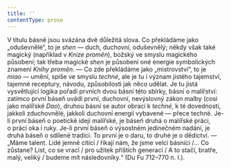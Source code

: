 ```yaml
---
title: ''
contentType: prose
---
```


<section>

V titulu básně jsou svázána dvě důležitá slova. Co překládáme jako „oduševnělé“, to je _shen_ — duch, duchovní, oduševnělý; někdy však také magický (například v _Knize_ _proměn_), božský ve smyslu magického působení; tak třeba magické _shen_ je působení oné energie symbolických znamení _Knihy_ _proměn_. — Co zde překládáme jako „mistrovství“, to je _miao_ — umění, spíše ve smyslu _techné_, ale je tu i význam jistého tajemství, tajemné receptury, návodu, způsobilosti jak něco udělat. Je tu jistá vysvětlující logika pořadí prvních dvou básní této sbírky, básní o malířství: zatímco první báseň uvádí první, duchovní, nevýslovný zákon malby (cosi jako malířské _Dao_), druhou básní se autor obrací k _techné_, k té dovednosti, jakkoli zduchovnělé, jakkoli duchovní energií vybavené — přece techné. Je-li první báseň o poetické ideji malířské, je báseň druhá o malířské práci, o práci oka i ruky. Je-li první báseň o výsostném jedinečném nadání, je druhá báseň o sdílené tradici. To první je o daru, to druhé je o dědictví. — „Máme talent. Lidé jemně cítící / říkají nám, že jsme velcí básníci /… Co zůstane? List, co se vrací / pro užitek příštích generací / A to stačí, bratře, malý, veliký / budeme mít následovníky.“ (Du Fu 712–770 n. l.).

</section>
